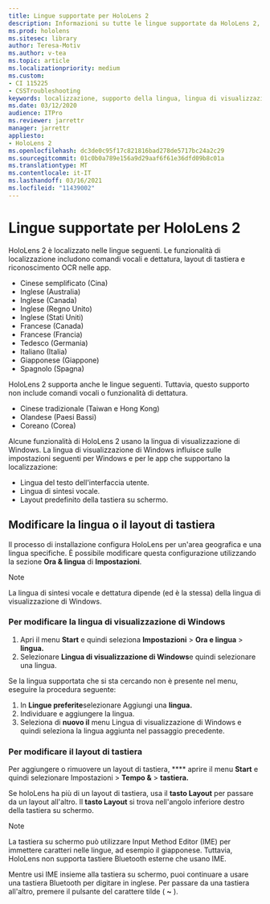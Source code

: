 ```yaml
---
title: Lingue supportate per HoloLens 2
description: Informazioni su tutte le lingue supportate da HoloLens 2, sulla modifica dei layout di tastiera e sull'aggiornamento della lingua di visualizzazione di Windows.
ms.prod: hololens
ms.sitesec: library
author: Teresa-Motiv
ms.author: v-tea
ms.topic: article
ms.localizationpriority: medium
ms.custom:
- CI 115225
- CSSTroubleshooting
keywords: localizzazione, supporto della lingua, lingua di visualizzazione, lingua della tastiera, IME, layout di tastiera
ms.date: 03/12/2020
audience: ITPro
ms.reviewer: jarrettr
manager: jarrettr
appliesto:
- HoloLens 2
ms.openlocfilehash: dc3de0c95f17c821816bad278de5717bc24a2c29
ms.sourcegitcommit: 01c0b0a789e156a9d29aaf6f61e36dfd09b8c01a
ms.translationtype: MT
ms.contentlocale: it-IT
ms.lasthandoff: 03/16/2021
ms.locfileid: "11439002"
---
```

# <a name="supported-languages-for-hololens-2"></a>Lingue supportate per HoloLens 2

HoloLens 2 è localizzato nelle lingue seguenti. Le funzionalità di localizzazione includono comandi vocali e dettatura, layout di tastiera e riconoscimento OCR nelle app.

- Cinese semplificato (Cina)
- Inglese (Australia)
- Inglese (Canada)
- Inglese (Regno Unito)
- Inglese (Stati Uniti)
- Francese (Canada)
- Francese (Francia)
- Tedesco (Germania)
- Italiano (Italia)
- Giapponese (Giappone)
- Spagnolo (Spagna)

HoloLens 2 supporta anche le lingue seguenti. Tuttavia, questo supporto non include comandi vocali o funzionalità di dettatura.

- Cinese tradizionale (Taiwan e Hong Kong)
- Olandese (Paesi Bassi)
- Coreano (Corea)

Alcune funzionalità di HoloLens 2 usano la lingua di visualizzazione di Windows. La lingua di visualizzazione di Windows influisce sulle impostazioni seguenti per Windows e per le app che supportano la localizzazione:

- Lingua del testo dell'interfaccia utente.
- Lingua di sintesi vocale.
- Layout predefinito della tastiera su schermo.

## <a name="change-the-language-or-keyboard-layout"></a>Modificare la lingua o il layout di tastiera

Il processo di installazione configura HoloLens per un'area geografica e una lingua specifiche. È possibile modificare questa configurazione utilizzando la sezione **Ora & lingua** di **Impostazioni**.

> [!NOTE]  
> La lingua di sintesi vocale e dettatura dipende (ed è la stessa) della lingua di visualizzazione di Windows.

### <a name="to-change-the-windows-display-language"></a>Per modificare la lingua di visualizzazione di Windows

1. Apri il menu **Start** e quindi seleziona **Impostazioni**  >  **Ora e lingua**  >  **lingua.**
2. Selezionare **Lingua di visualizzazione di Windows**e quindi selezionare una lingua.  

Se la lingua supportata che si sta cercando non è presente nel menu, eseguire la procedura seguente:  

1. In **Lingue preferite**selezionare Aggiungi una **lingua.**
2. Individuare e aggiungere la lingua.
3. Seleziona di **nuovo il** menu Lingua di visualizzazione di Windows e quindi seleziona la lingua aggiunta nel passaggio precedente.

### <a name="to-change-the-keyboard-layout"></a>Per modificare il layout di tastiera

Per aggiungere o rimuovere un layout di tastiera, **** aprire il menu **Start** e quindi selezionare Impostazioni  >  **Tempo &**  >  **tastiera.**

Se holoLens ha più di un layout di tastiera, usa il **tasto Layout** per passare da un layout all'altro. Il **tasto Layout** si trova nell'angolo inferiore destro della tastiera su schermo.

> [!NOTE]  
> La tastiera su schermo può utilizzare Input Method Editor (IME) per immettere caratteri nelle lingue, ad esempio il giapponese. Tuttavia, HoloLens non supporta tastiere Bluetooth esterne che usano IME.
>  
> Mentre usi IME insieme alla tastiera su schermo, puoi continuare a usare una tastiera Bluetooth per digitare in inglese. Per passare da una tastiera all'altro, premere il pulsante del carattere tilde ( **~** ).
